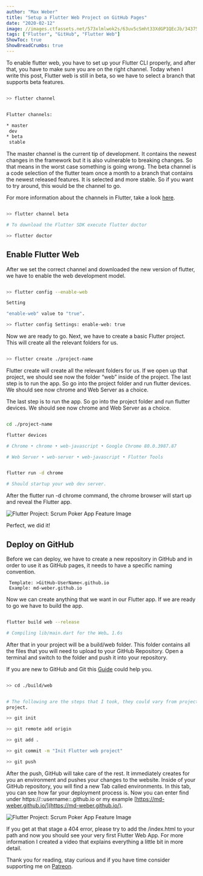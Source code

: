 ```yaml
---
author: "Max Weber"
title: "Setup a Flutter Web Project on GitHub Pages"
date: "2020-02-12"
image: //images.ctfassets.net/573xlmlwok2s/63uv5cSmht33XdGP1QEcJb/34375000e4064fcebd0aa69bb86fc89b/github_pages.webp
tags: ["Flutter", "GitHub", "Flutter Web"]
ShowToc: true
ShowBreadCrumbs: true
---
```


To enable flutter web, you have to set up your Flutter CLI properly, and after
that, you have to make sure you are on the right channel. Today when I write
this post, Flutter web is still in beta, so we have to select a branch that
supports beta features.

```bash

>> flutter channel


Flutter channels:

* master
 dev
* beta
 stable
```

The master channel is the current tip of development. It contains the newest
changes in the framework but it is also vulnerable to breaking changes. So
that means in the worst case something is going wrong. The beta channel is a
code selection of the flutter team once a month to a branch that contains the
newest released features. It is selected and more stable. So if you want to
try around, this would be the channel to go.

For more information about the channels in Flutter, take a look
[here](https://github.com/flutter/flutter/wiki/Flutter-build-release-channels).

```bash

>> flutter channel beta

# To download the Flutter SDK execute flutter doctor

>> flutter doctor

```

## Enable Flutter Web

After we set the correct channel and downloaded the new version of flutter, we
have to enable the web development model.

```bash

>> flutter config --enable-web

Setting

"enable-web" value to "true".

>> flutter config Settings: enable-web: true

```

Now we are ready to go. Next, we have to create a basic Flutter project. This
will create all the relevant folders for us.

```bash

>> flutter create ./project-name

```

Flutter create will create all the relevant folders for us. If we open up that
project, we should see now the folder “web” inside of the project. The last
step is to run the app. So go into the project folder and run flutter devices.
We should see now chrome and Web Server as a choice.

The last step is to run the app. So go into the project folder and run flutter
devices. We should see now chrome and Web Server as a choice.

```bash

cd ./project-name

flutter devices

# Chrome • chrome • web-javascript • Google Chrome 80.0.3987.87

# Web Server • web-server • web-javascript • Flutter Tools


flutter run -d chrome

# Should startup your web dev server.

```

After the flutter run -d chrome command, the chrome browser will start up and
reveal the Flutter app.

![Flutter Project: Scrum Poker App Feature
  Image](//images.ctfassets.net/573xlmlwok2s/4ON4mK38XfjDDUXYiyWCWP/1aac489f61fbdd1c6f5b20048407d013/flutter_web.png)

Perfect, we did it!

## Deploy on GitHub

Before we can deploy, we have to create a new repository in GitHub and in
order to use it as GitHub pages, it needs to have a specific naming
convention.

```
 Template: >GitHub-UserName<.github.io
 Example: md-weber.github.io
```

Now we can create anything that we want in our Flutter app. If we are ready to
go we have to build the app.

```bash

flutter build web --release

# Compiling lib/main.dart for the Web… 1.6s

```

After that in your project will be a build/web folder. This folder contains
all the files that you will need to upload to your GitHub Repository. Open a
terminal and switch to the folder and push it into your repository.

If you are new to GitHub and Git this
[Guide](https://product.hubspot.com/blog/git-and-github-tutorial-for-beginners)
could help you.

```bash

>> cd ./build/web


# The following are the steps that I took, they could vary from project to
project.

>> git init

>> git remote add origin

>> git add .

>> git commit -m "Init Flutter web project"

>> git push

```

After the push, GitHub will take care of the rest. It immediately creates for
you an environment and pushes your changes to the website. Inside of your
GitHub repository, you will find a new Tab called environments. In this tab,
you can see how far your deployment process is. Now you can enter find under
https://::username::.github.io or my example
[https://md-weber.github.io/](https://md-weber.github.io/).

![Flutter Project: Scrum Poker App Feature
  Image](//images.ctfassets.net/573xlmlwok2s/2JyUnA8TjHzwgE0mw8FEBa/d1917370f44938b01ef7d0e725182ccf/1-1.webp)

If you get at that stage a 404 error, please try to add the /index.html to
your path and now you should see your very first Flutter Web App. For more
information I created a video that explains everything a little bit in more
detail.

Thank you for reading, stay curious and if you have time consider supporting me on [Patreon](https://patreon.com/dev_cafe).
